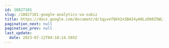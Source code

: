 ```yaml
---
id: 18827101
slug: /18827101-google-analytics-va-subiz
title: https://docs.google.com/document/d/1qyvefQkh2x5BAI4yA8LzO60Z5WL1ZTaiw24EykDPtUw
pagination_next: null
pagination_prev: null
last_update:
  date: 2023-07-12T04:10:14.593Z
---
```



